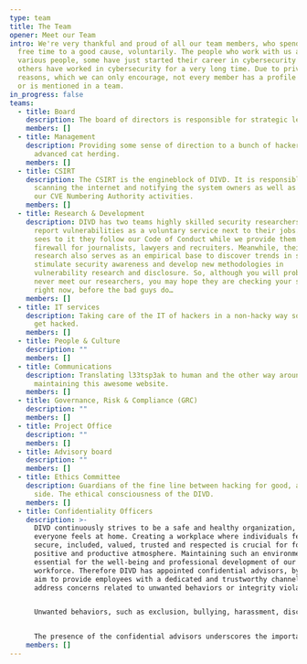 ```yaml
---
type: team
title: The Team
opener: Meet our Team
intro: We're very thankful and proud of all our team members, who spend their
  free time to a good cause, voluntarily. The people who work with us are very
  various people, some have just started their career in cybersecurity and
  others have worked in cybersecurity for a very long time. Due to privacy
  reasons, which we can only encourage, not every member has a profile picture
  or is mentioned in a team.
in_progress: false
teams:
  - title: Board
    description: The board of directors is responsible for strategic leadership of DIVD.
    members: []
  - title: Management
    description: Providing some sense of direction to a bunch of hackers, aka
      advanced cat herding.
    members: []
  - title: CSIRT
    description: The CSIRT is the engineblock of DIVD. It is responsible for
      scanning the internet and notifying the system owners as well as running
      our CVE Numbering Authority activities.
    members: []
  - title: Research & Development
    description: DIVD has two teams highly skilled security researchers who seek and
      report vulnerabilities as a voluntary service next to their jobs. DIVD
      sees to it they follow our Code of Conduct while we provide them a
      firewall for journalists, lawyers and recruiters. Meanwhile, their
      research also serves as an empirical base to discover trends in security,
      stimulate security awareness and develop new methodologies in
      vulnerability research and disclosure. So, although you will probably
      never meet our researchers, you may hope they are checking your systems
      right now, before the bad guys do…
    members: []
  - title: IT services
    description: Taking care of the IT of hackers in a non-hacky way so they don’t
      get hacked.
    members: []
  - title: People & Culture
    description: ""
    members: []
  - title: Communications
    description: Translating l33tsp3ak to human and the other way around as well as
      maintaining this awesome website.
    members: []
  - title: Governance, Risk & Compliance (GRC)
    description: ""
    members: []
  - title: Project Office
    description: ""
    members: []
  - title: Advisory board
    description: ""
    members: []
  - title: Ethics Committee
    description: Guardians of the fine line between hacking for good, and the dark
      side. The ethical consciousness of the DIVD.
    members: []
  - title: Confidentiality Officers
    description: >-
      DIVD continuously strives to be a safe and healthy organization, where
      everyone feels at home. Creating a workplace where individuals feel
      secure, included, valued, trusted and respected is crucial for fostering a
      positive and productive atmosphere. Maintaining such an environment is
      essential for the well-being and professional development of our
      workforce. Therefore DIVD has appointed confidential advisors, by which we
      aim to provide employees with a dedicated and trustworthy channel to
      address concerns related to unwanted behaviors or integrity violations.


      Unwanted behaviors, such as exclusion, bullying, harassment, discrimination, and aggression, can have a detrimental impact on an individual’s well-being and the overall workplace environment. Similarly, integrity violations, encompassing actions like corruption, fraud, abuse of power, and disclosure of sensitive information, compromise the ethical foundation of an organization. DIVD acknowledges the severity of these issues and takes a proactive stance by not tolerating such behaviors.


      The presence of the confidential advisors underscores the importance of open communication, addressing issues promptly, and upholding ethical standards. By offering this support system, DIVD aims to ensure that employees feel heard, supported, and empowered to address concerns without fear of reprisal. Also, DIVD intends to strengthen the trusted relationship, reassure employees that their concerns are taken seriously, and demonstrate its commitment to maintaining a workplace where integrity is paramount.
    members: []
---
```

